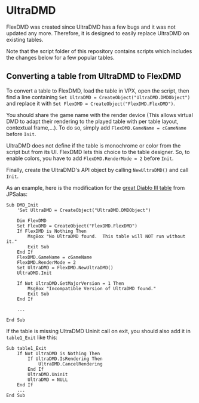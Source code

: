 # UltraDMD

FlexDMD was created since UltraDMD has a few bugs and it was not updated any more. Therefore, it is designed to easily replace UltraDMD on existing tables.

Note that the script folder of this repository contains scripts which includes the changes below for a few popular tables.

## Converting a table from UltraDMD to FlexDMD

To convert a table to FlexDMD, load the table in VPX, open the script, then find a line containing `Set UltraDMD = CreateObject("UltraDMD.DMDObject")` and replace it with `Set FlexDMD = CreateObject("FlexDMD.FlexDMD")`.

You should share the game name with the render device (This allows virtual DMD to adapt their rendering to the played table with per table layout, contextual frame,...). To do so, simply add `FlexDMD.GameName = cGameName` before `Init`.

UltraDMD does not define if the table is monochrome or color from the script but from its UI. FlexDMD lets this choice to the table designer. So, to enable colors, you have to add `FlexDMD.RenderMode = 2` before `Init`.

Finally, create the UltraDMD's API object by calling `NewUltraDMD()` and call `Init`.

As an example, here is the modification for the [great Diablo III table](https://www.vpforums.org/index.php?app=downloads&showfile=12750) from JPSalas:
```VBScript
Sub DMD_Init
    'Set UltraDMD = CreateObject("UltraDMD.DMDObject")

    Dim FlexDMD
    Set FlexDMD = CreateObject("FlexDMD.FlexDMD")
    If FlexDMD is Nothing Then
        MsgBox "No UltraDMD found.  This table will NOT run without it."
        Exit Sub
    End If
    FlexDMD.GameName = cGameName
    FlexDMD.RenderMode = 2
    Set UltraDMD = FlexDMD.NewUltraDMD()
    UltraDMD.Init
    
    If Not UltraDMD.GetMajorVersion = 1 Then
        MsgBox "Incompatible Version of UltraDMD found."
        Exit Sub
    End If
	
    ...
	
End Sub
```

If the table is missing UltraDMD Uninit call on exit, you should also add it in `table1_Exit` like this:
```VBScript
Sub table1_Exit
    If Not UltraDMD is Nothing Then
        If UltraDMD.IsRendering Then
            UltraDMD.CancelRendering
        End If
        UltraDMD.Uninit
        UltraDMD = NULL
    End If
    ...
End Sub
```

